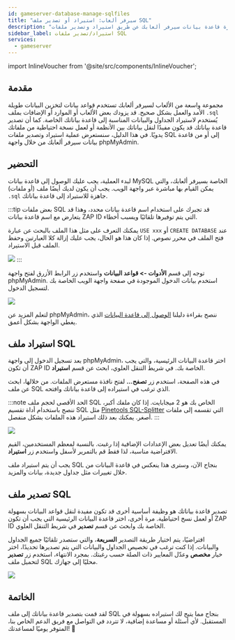 ```yaml
---
id: gameserver-database-manage-sqlfiles
title: "سيرفر ألعاب: استيراد أو تصدير ملف SQL"
description: "اكتشف كيفية إدارة قاعدة بيانات سيرفر ألعابك عن طريق استيراد وتصدير ملفات SQL بكفاءة باستخدام phpMyAdmin → تعلّم المزيد الآن"
sidebar_label: استيراد/تصدير ملفات SQL
services:
  - gameserver
---
```


import InlineVoucher from '@site/src/components/InlineVoucher';

## مقدمة

مجموعة واسعة من الألعاب لسيرفر ألعابك تستخدم قواعد بيانات لتخزين البيانات طويلة الأمد والعمل بشكل صحيح. قد يزودك بعض الألعاب أو الموارد أو الإضافات بملف `.sql` يُستخدم لاستيراد الجداول والبيانات المناسبة إلى قاعدة بياناتك الخاصة. كما أن تصدير قاعدة بياناتك قد يكون مفيدًا لنقل بياناتك بين الأنظمة أو لعمل نسخة احتياطية من ملفاتك يدويًا. في هذا الدليل، سنستعرض عملية استيراد وتصدير ملفات SQL إلى أو من قاعدة بيانات سيرفر ألعابك من خلال واجهة phpMyAdmin.

<InlineVoucher />

## التحضير

لبدء العملية، يجب عليك الوصول إلى قاعدة بيانات MySQL الخاصة بسيرفر ألعابك، والتي يمكن القيام بها مباشرة عبر واجهة الويب. يجب أن يكون لديك أيضًا ملف (أو ملفات) `.sql` جاهزة للاستيراد إلى قاعدة بياناتك.

:::tip
بعض ملفات SQL قد تجبرك على استخدام اسم قاعدة بيانات محدد، وهذا قد يتعارض مع اسم قاعدة بيانات ZAP ID التي يتم توفيرها تلقائيًا ويسبب أخطاء.

يمكنك التعرف على مثل هذا الملف بالبحث عن عبارة `USE xxx` أو `CREATE DATABASE` عند فتح الملف في محرر نصوص. إذا كان هذا هو الحال، يجب عليك إزالة كلا العبارتين وحفظ الملف قبل الاستيراد.

![](https://screensaver01.zap-hosting.com/index.php/s/DRoDqGngrS7qbQW/preview)
:::

توجه إلى قسم **الأدوات -> قواعد البيانات** واستخدم زر الرابط الأزرق لفتح واجهة phpMyAdmin. استخدم بيانات الدخول الموجودة في صفحة واجهة الويب الخاصة بك لتسجيل الدخول.

![](https://screensaver01.zap-hosting.com/index.php/s/8ix7q4tHmPnyYSy/preview)

لتعلم المزيد عن phpMyAdmin، ننصح بقراءة دليلنا [الوصول إلى قاعدة البيانات](gameserver-databases-pma.md) الذي يغطي الواجهة بشكل أعمق.

## استيراد ملف SQL

بعد تسجيل الدخول إلى واجهة phpMyAdmin، اختر قاعدة البيانات الرئيسية، والتي يجب أن تكون ZAP ID الخاصة بك. في شريط التنقل العلوي، ابحث عن قسم **استيراد**.

في هذه الصفحة، استخدم زر **تصفح...** لفتح نافذة مستعرض الملفات. من خلالها، ابحث عن ملف SQL الذي ترغب في استيراده إلى قاعدة بياناتك وافتحه.

:::note
الحد الأقصى لحجم ملف SQL الخاص بك هو 2 ميجابايت. إذا كان ملفك أكبر، ننصح باستخدام أداة تقسيم SQL مثل [Pinetools SQL-Splitter](https://pinetools.com/split-files) التي تقسمه إلى ملفات أصغر. يمكنك بعد ذلك استيراد هذه الملفات بشكل منفصل.
:::

![](https://screensaver01.zap-hosting.com/index.php/s/TgZZBaSJJmXraZc/preview)

يمكنك أيضًا تعديل بعض الإعدادات الإضافية إذا رغبت. بالنسبة لمعظم المستخدمين، القيم الافتراضية مناسبة، لذا فقط قم بالتمرير لأسفل واستخدم زر **استيراد**.

يجب أن يتم استيراد ملف SQL بنجاح الآن، وسترى هذا ينعكس في قاعدة البيانات من خلال تغييرات مثل جداول جديدة، بيانات والمزيد.

## تصدير ملف SQL

تصدير قاعدة بياناتك هو وظيفة أساسية أخرى قد تكون مفيدة لنقل قواعد البيانات بسهولة أو لعمل نسخ احتياطية. مرة أخرى، اختر قاعدة البيانات الرئيسية التي يجب أن تكون ZAP ID الخاصة بك وابحث عن قسم **تصدير** في شريط التنقل العلوي.

افتراضيًا، يتم اختيار طريقة التصدير **السريعة**، والتي ستصدر تلقائيًا جميع الجداول والبيانات. إذا كنت ترغب في تخصيص الجداول والبيانات التي يتم تصديرها تحديدًا، اختر خيار **مخصص** وعدّل المعايير ذات الصلة حسب رغبتك. بمجرد الانتهاء، استخدم زر **تصدير** لتحميل ملف SQL محليًا إلى جهازك.

![](https://screensaver01.zap-hosting.com/index.php/s/Qa2HakWpYGpfzfA/preview)

## الخاتمة

لقد قمت بتصدير قاعدة بياناتك إلى ملف SQL بنجاح مما يتيح لك استيراده بسهولة في المستقبل. لأي أسئلة أو مساعدة إضافية، لا تتردد في التواصل مع فريق الدعم الخاص بنا، المتوفر يوميًا لمساعدتك! 🙂

<InlineVoucher />